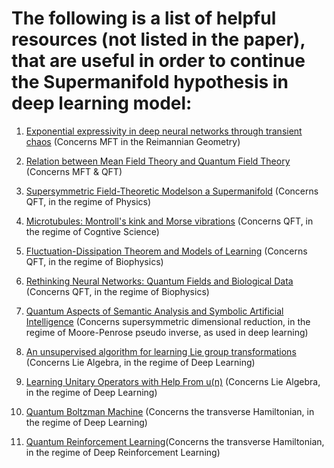 The following is a list of helpful resources (not listed in the paper), that are useful in order to continue the Supermanifold hypothesis in deep learning model:
=======

1. [Exponential expressivity in deep neural networks through transient chaos](https://arxiv.org/pdf/1606.05340v2.pdf) (Concerns MFT in the Reimannian Geometry)

2. [Relation between Mean Field Theory and Quantum Field Theory](https://physics.stackexchange.com/questions/300473/relation-between-mean-field-theory-and-renormalization-method) (Concerns MFT & QFT)

3. [Supersymmetric Field-Theoretic Modelson a Supermanifold](https://arxiv.org/pdf/hep-th/0212038.pdf) (Concerns QFT, in the regime of Physics)

4. [Microtubules: Montroll's kink and Morse vibrations](https://arxiv.org/abs/cond-mat/9606109) (Concerns QFT, in the regime of Cogntive Science)

5. [Fluctuation-Dissipation Theorem and Models of Learning](https://pdfs.semanticscholar.org/d839/6486c3206fb8dce0ccd19a43e01ce8abd866.pdf) (Concerns QFT, in the regime of Biophysics)

6. [Rethinking Neural Networks: Quantum Fields and Biological Data](https://books.google.com.jm/books?id=L7NQAwAAQBAJ&pg=PA173&lpg=PA173&dq=neural+network+quantum+field+treatments&source=bl&ots=FoXErEu35R&sig=7YKMR_TmscbMT-FQhEiZlwAZXq4&hl=en&sa=X&ved=0ahUKEwjRz-2mt5XWAhWHMyYKHcwGBZwQ6AEIPDAD#v=onepage&q&f=false) (Concerns QFT, in the regime of Biophysics)

7. [Quantum Aspects of Semantic Analysis and Symbolic Artificial Intelligence](https://arxiv.org/abs/quant-ph/0309022) (Concerns supersymmetric dimensional reduction, in the regime of Moore-Penrose pseudo inverse, as used in deep learning)

8. [An unsupervised algorithm for learning Lie group transformations](https://arxiv.org/pdf/1001.1027v4.pdf) (Concerns Lie Algebra, in the regime of Deep Learning)

9. [Learning Unitary Operators with Help From u(n)](https://arxiv.org/pdf/1607.04903.pdf) (Concerns Lie Algebra, in the regime of Deep Learning)

10. [Quantum Boltzman Machine](https://arxiv.org/abs/1601.02036) (Concerns the transverse Hamiltonian, in the regime of Deep Learning)

11. [Quantum Reinforcement Learning](https://arxiv.org/abs/1612.05695)(Concerns the transverse Hamiltonian, in the regime of Deep Reinforcement Learning)

